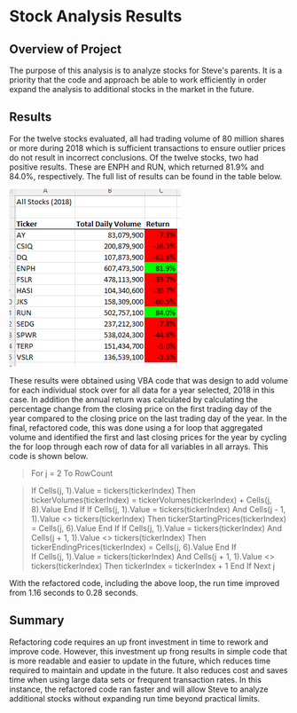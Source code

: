 # Stock Analysis Results
## Overview of Project

The purpose of this analysis is to analyze stocks for Steve's parents. It is a priority that the code and approach be able to work efficiently in order expand the analysis to additional stocks in the market in the future.

## Results

For the twelve stocks evaluated, all had trading volume of 80 million shares or more during 2018 which is sufficient transactions to ensure outlier prices do not result in incorrect conclusions. Of the twelve stocks, two had positive results. These are ENPH and RUN, which returned 81.9% and 84.0%, respectively. The full list of results can be found in the table below.

![Refactored Stock Analylsis](https://github.com/jessica1258/stock-analysis/blob/main/VBA_Challenge_2018_Refactored_Output.png)

These results were obtained using VBA code that was design to add volume for each individual stock over for all data for a year selected, 2018 in this case. In addition the annual return was calculated by calculating the percentage change from the closing price on the first trading day of the year compared to the closing price on the last trading day of the year.  In the final, refactored code, this was done using a for loop that aggregated volume and identified the first and last closing prices for the year by cycling the for loop through each row of data for all variables in all arrays. This code is shown below.

>For j = 2 To RowCount
   
>  If Cells(j, 1).Value = tickers(tickerIndex) Then
>    tickerVolumes(tickerIndex) = tickerVolumes(tickerIndex) + Cells(j, 8).Value
>    End If
>  If Cells(j, 1).Value = tickers(tickerIndex) And Cells(j - 1, 1).Value <> tickers(tickerIndex) Then
>    tickerStartingPrices(tickerIndex) = Cells(j, 6).Value
>    End If
>  If Cells(j, 1).Value = tickers(tickerIndex) And Cells(j + 1, 1).Value <> tickers(tickerIndex) Then
>    tickerEndingPrices(tickerIndex) = Cells(j, 6).Value
>    End If   
>  If Cells(j, 1).Value = tickers(tickerIndex) And Cells(j + 1, 1).Value <> tickers(tickerIndex) Then
>    tickerIndex = tickerIndex + 1
>    End If
>Next j

With the refactored code, including the above loop, the run time improved from 1.16 seconds to 0.28 seconds.


## Summary

Refactoring code requires an up front investment in time to rework and improve code. However, this investment up frong results in simple code that is more readable and easier to update in the future, which reduces time required to maintain and update in the future. It also reduces cost and saves time when using large data sets or frequrent transaction rates. In this instance, the refactored code ran faster and will allow Steve to analyze additional stocks without expanding run time beyond practical limits.
